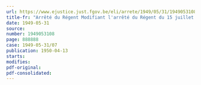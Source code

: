 ```yaml
---
url: https://www.ejustice.just.fgov.be/eli/arrete/1949/05/31/1949053108/justel
title-fr: "Arrêté du Régent Modifiant l'arrêté du Régent du 15 juillet 1946, fixant le montant des jetons de présence et les frais alloués aux membres des commissions permanentes ressortissant au Département de la Santé publique et de la Famille"
date: 1949-05-31
source:
number: 1949053108
page: 888888
case: 1949-05-31/07
publication: 1950-04-13
starts:
modifies:
pdf-original:
pdf-consolidated:
---
```


